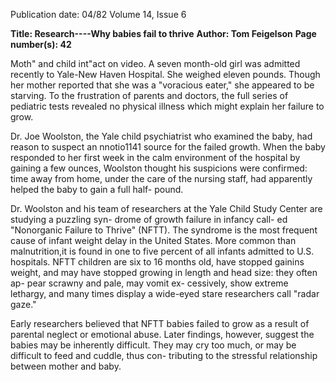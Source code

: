 Publication date: 04/82
Volume 14, Issue 6

**Title: Research----Why babies fail to thrive**
**Author: Tom Feigelson**
**Page number(s): 42**

Moth" and child int"act on video. 
A seven month-old girl was admitted 
recently to Yale-New Haven Hospital. 
She weighed eleven pounds. Though 
her mother reported that she was a 
"voracious eater," she appeared to be 
starving. To the frustration of parents 
and doctors, the full series of pediatric 
tests revealed no physical illness which 
might explain her failure to grow. 

Dr. Joe Woolston, the Yale child 
psychiatrist who examined the baby, 
had reason to suspect an nnotio1141 
source for the failed growth. When the 
baby responded to her first week in the 
calm environment of the hospital by 
gaining a 
few 
ounces, 
Woolston 
thought his suspicions were confirmed: 
time away from home, under the care 
of the nursing staff, had apparently 
helped the baby to gain a full half-
pound. 

Dr. Woolston and his team of 
researchers at the Yale Child Study 
Center are studying a puzzling syn-
drome of growth failure in infancy call-
ed "Nonorganic Failure to Thrive" 
(NFTT). The syndrome is the most 
frequent cause of infant weight delay 
in the United States. More common 
than malnutrition,it is found in one to 
five percent of all infants admitted to 
U.S. hospitals. NFTT children are six 
to 16 months old, have stopped gainins 
weight, and may have stopped growing 
in length and head size: they often ap-
pear scrawny and pale, may vomit ex-
cessively, show extreme lethargy, and 
many times display a wide-eyed stare 
researchers call "radar gaze." 

Early 
researchers believed 
that 
NFTT babies failed to grow as a result 
of parental neglect or emotional abuse. 
Later findings, however, suggest the 
babies may be inherently difficult. 
They may cry too much, or may be 
difficult to feed and cuddle, thus con-
tributing to the stressful relationship 
between mother and baby.